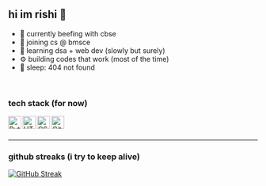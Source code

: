 <h2 align="left">hi im rishi 👋</h2>

- 🏫 currently beefing with cbse 
- 📍 joining cs @ bmsce  
- 🧠 learning dsa + web dev (slowly but surely) 
- ⚙️ building codes that work (most of the time)  
- 🥱 sleep: 404 not found

<br/>

### tech stack (for now)

<img align="left" alt="Python" width="26px" src="https://cdn.jsdelivr.net/gh/devicons/devicon/icons/python/python-original.svg" />
<img align="left" alt="HTML" width="26px" src="https://cdn.jsdelivr.net/gh/devicons/devicon/icons/html5/html5-original.svg" />
<img align="left" alt="CSS" width="26px" src="https://cdn.jsdelivr.net/gh/devicons/devicon/icons/css3/css3-original.svg" />
<img align="left" alt="Git" width="26px" src="https://cdn.jsdelivr.net/gh/devicons/devicon/icons/git/git-original.svg" />
<br/><br/>

---

### github streaks (i try to keep alive)
[![GitHub Streak](https://streak-stats.demolab.com?user=YOUR_USERNAME&theme=tokyonight&hide_border=true)](https://git.io/streak-stats)

